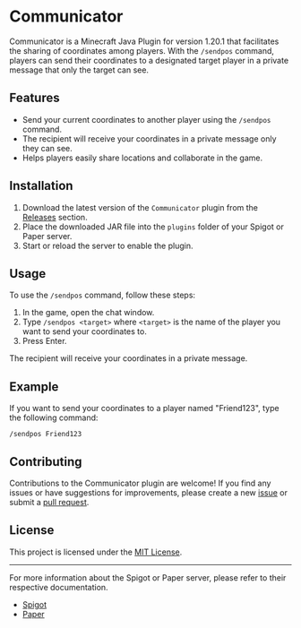 # Communicator

Communicator is a Minecraft Java Plugin for version 1.20.1 that facilitates the sharing of coordinates among players. With the `/sendpos` command, players can send their coordinates to a designated target player in a private message that only the target can see.

## Features

- Send your current coordinates to another player using the `/sendpos` command.
- The recipient will receive your coordinates in a private message only they can see.
- Helps players easily share locations and collaborate in the game.

## Installation

1. Download the latest version of the `Communicator` plugin from the [Releases](https://github.com/lapisphoenix/communicator/releases) section.
2. Place the downloaded JAR file into the `plugins` folder of your Spigot or Paper server.
3. Start or reload the server to enable the plugin.

## Usage

To use the `/sendpos` command, follow these steps:

1. In the game, open the chat window.
2. Type `/sendpos <target>` where `<target>` is the name of the player you want to send your coordinates to.
3. Press Enter.

The recipient will receive your coordinates in a private message.

## Example

If you want to send your coordinates to a player named "Friend123", type the following command:

`/sendpos Friend123`


## Contributing

Contributions to the Communicator plugin are welcome! If you find any issues or have suggestions for improvements, please create a new [issue](https://github.com/lapisphoenix/communicator/issues) or submit a [pull request](https://github.com/lapisphoenix/communicator/pulls).

## License

This project is licensed under the [MIT License](LICENSE).

---

For more information about the Spigot or Paper server, please refer to their respective documentation.

- [Spigot](https://www.spigotmc.org/)
- [Paper](https://papermc.io/)
